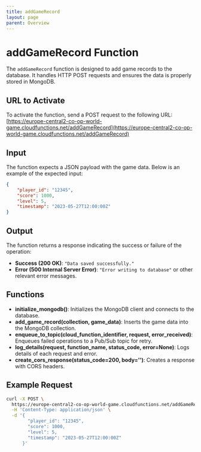 ```yaml
---
title: addGameRecord
layout: page
parent: Overview
---
```


# addGameRecord Function

The `addGameRecord` function is designed to add game records to the database. It handles HTTP POST requests and ensures the data is properly stored in MongoDB.

## URL to Activate

To activate the function, send a POST request to the following URL:
[https://europe-central2-co-op-world-game.cloudfunctions.net/addGameRecord](https://europe-central2-co-op-world-game.cloudfunctions.net/addGameRecord)

## Input

The function expects a JSON payload with the game data. Below is an example of the expected input:

```json
{
    "player_id": "12345",
    "score": 1000,
    "level": 5,
    "timestamp": "2023-05-27T12:00:00Z"
}
```

## Output

The function returns a response indicating the success or failure of the operation:

- **Success (200 OK)**: `"Data saved successfully."`
- **Error (500 Internal Server Error)**: `"Error writing to database"` or other relevant error messages.

## Functions

- **initialize_mongodb()**: Initializes the MongoDB client and connects to the database.
- **add_game_record(collection, game_data)**: Inserts the game data into the MongoDB collection.
- **enqueue_to_topic(cloud_function_identifier, request, error_received)**: Enqueues failed operations to a Pub/Sub topic for retry.
- **log_details(request, function_name, status_code, error=None)**: Logs details of each request and error.
- **create_cors_response(status_code=200, body='')**: Creates a response with CORS headers.

## Example Request

```bash
curl -X POST \
  https://europe-central2-co-op-world-game.cloudfunctions.net/addGameRecord \
  -H 'Content-Type: application/json' \
  -d '{
        "player_id": "12345",
        "score": 1000,
        "level": 5,
        "timestamp": "2023-05-27T12:00:00Z"
      }'
```